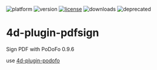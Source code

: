 ![platform](https://img.shields.io/static/v1?label=platform&message=osx-64%20|%20win-32%20|%20win-64&color=blue)
![version](https://img.shields.io/badge/version-17%2B-3E8B93)
[![license](https://img.shields.io/github/license/miyako/4d-plugin-pdfsign)](LICENSE)
![downloads](https://img.shields.io/github/downloads/miyako/4d-plugin-pdfsign/total)
![deprecated](https://img.shields.io/badge/-deprecated-444444)

# 4d-plugin-pdfsign
Sign PDF with PoDoFo 0.9.6

use [4d-plugin-podofo](https://github.com/miyako/4d-plugin-podofo)
